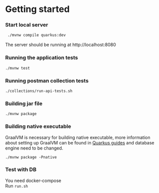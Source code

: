 


# Getting started

### Start local server

```bash
 ./mvnw compile quarkus:dev
 ```
The server should be running at http://localhost:8080


### Running the application tests

``` 
./mvnw test 
```

### Running postman collection tests

```
./collections/run-api-tests.sh
```

### Building jar file

```
./mvnw package
```

### Building native executable

GraalVM is necessary for building native executable, more information about
setting up GraalVM can be found in [Quarkus guides](https://quarkus.io/guides/)
and database engine need to be changed.

```
./mvnw package -Pnative
```
### Test with DB
You need docker-compose  
Run  ``` run.sh ```
